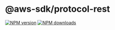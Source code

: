 # @aws-sdk/protocol-rest

[![NPM version](https://img.shields.io/npm/v/@aws-sdk/protocol-rest.svg)](https://www.npmjs.com/package/@aws-sdk/protocol-rest)
[![NPM downloads](https://img.shields.io/npm/dm/@aws-sdk/protocol-rest.svg)](https://www.npmjs.com/package/@aws-sdk/protocol-rest)
